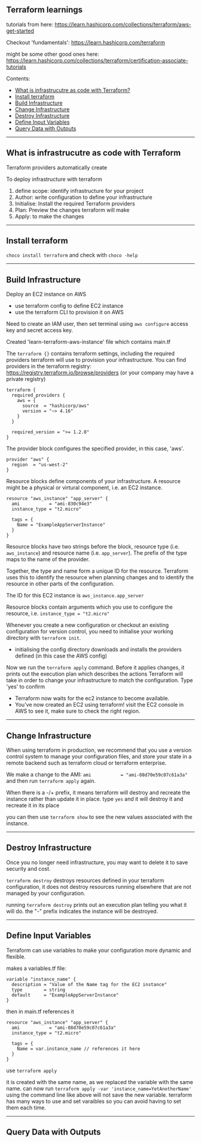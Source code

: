 ## Terraform learnings 
tutorials from here: https://learn.hashicorp.com/collections/terraform/aws-get-started

Checkout 'fundamentals': https://learn.hashicorp.com/terraform 

might be some other good ones here: https://learn.hashicorp.com/collections/terraform/certification-associate-tutorials

Contents: 
- [What is infrastrucutre as code with Terraform?](#what-is-infrastrucutre-as-code-with-terraform)
- [Install terraform](#install-terraform)
- [Build Infrastructure](#build-infrastructure)
- [Change Infrastructure](#change-infrastructure)
- [Destroy Infrastructure](#destroy-infrastructure)
- [Define Input Variables](#define-input-variables)
- [Query Data with Outputs](#query-data-with-outputs)


---
## What is infrastrucutre as code with Terraform
Terraform providers automatically create 

To deploy infrastructure with terraform
1. define scope: identify infrastructure for your project
2. Author: write configuration to define your infrastructure
3. Initialise: Install the required Terraform providers
4. Plan: Preview the changes terraform will make 
5. Apply: to make the changes 


---
## Install terraform

`choco install terraform` and check with `choco -help`


---
## Build Infrastructure
Deploy an EC2 instance on AWS 
- use terraform config to define EC2 instance
- use the terraform CLI to provision it on AWS 

Need to create an IAM user, then set terminal using `aws configure` access key and secret access key. 

Created 'learn-terraform-aws-instance' file which contains main.tf 

The `terraform {}` contains terraform settings, including the required providers terraform will use to provision your infrastructure. You can find providers in the terraform registry: 
https://registry.terraform.io/browse/providers
(or your company may have a private registry)

````
terraform {
  required_providers {
    aws = {
      source  = "hashicorp/aws"
      version = "~> 4.16"
    }
  }

  required_version = ">= 1.2.0"
}
````

The provider block configures the specified provider, in this case, 'aws'.

````
provider "aws" {
  region  = "us-west-2"
}
````

Resource blocks define components of your infrastructure. A resource might be a physical or virtural component, i.e. an EC2 instance. 

````
resource "aws_instance" "app_server" {
  ami           = "ami-830c94e3"
  instance_type = "t2.micro"

  tags = {
    Name = "ExampleAppServerInstance"
  }
}
````

Resource blocks have two strings before the block, resource type (i.e. `aws_instance`) and resource name (i.e. `app_server`). 
The prefix of the type maps to the name of the provider. 

Together, the type and name form a unique ID for the resource. Terraform uses this to identify the resource when planning changes and to identify the resource in other parts of the configuration. 

The ID for this EC2 instance is `aws_instance.app_server`

Resource blocks contain arguments which you use to configure the resource, i.e. `instance_type = "t2.micro"`


Whenever you create a new configuration or checkout an existing configuration for version control, you need to initialise your working directory with `terraform init`.
  - initialising the config directory downloads and installs the providers defined (in this case the AWS config)

Now we run the `terraform apply` command. Before it applies changes, it prints out the execution plan which describes the actions Terraform will take in order to change your infrastructure to match the configuration. Type 'yes' to confirm
  - Terraform now waits for the ec2 instance to become available. 
  - You've now created an EC2 using terraform! visit the EC2 console in AWS to see it, make sure to check the right region. 

---
## Change Infrastructure
When using terraform in production, we recommend that you use a version control system to manage your configuration files, and store your state in a remote backend such as terraform cloud or terraform enterprise.

We make a change to the AMI: `ami           = "ami-08d70e59c07c61a3a"` and then run `terraform apply` again. 

When there is a -/+ prefix, it means terraform will destroy and recreate the instance rather than update it in place. type `yes` and it will destroy it and recreate it in its place

you can then use `terraform show` to see the new values associated with the instance.


---
## Destroy Infrastructure

Once you no longer need infrastructure, you may want to delete it to save security and cost. 

`terraform destroy` destroys resources defined in your terraform configuration, it does not destroy resources running elsewhere that are not managed by your configuration. 

running `terraform destroy` prints out an execution plan telling you what it will do. the "-" prefix indicates the instance will be destroyed. 


---
## Define Input Variables

Terraform can use variables to make your configuration more dynamic and flexible. 

makes a variables.tf file:
````
variable "instance_name" {
  description = "Value of the Name tag for the EC2 instance"
  type        = string
  default     = "ExampleAppServerInstance"
}
````

then in main.tf references it 
````
resource "aws_instance" "app_server" {
  ami           = "ami-08d70e59c07c61a3a"
  instance_type = "t2.micro"

  tags = {
    Name = var.instance_name // references it here
  }
}
````

use `terraform apply`

it is created with the same name, as we replaced the variable with the same name.
can now run `terraform apply -var 'instance_name=YetAnotherName'`
using the command line like above will not save the new variable. 
terraform has many ways to use and set varaibles so you can avoid having to set them each time. 

---
## Query Data with Outputs
